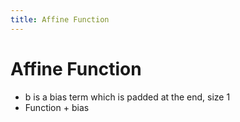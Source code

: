 ```yaml
---
title: Affine Function
---
```


# Affine Function
- b is a bias term which is padded at the end, size 1
- Function + bias






























